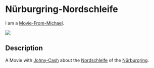 # Nürburgring-Nordschleife

I am a [Movie-From-Michael](1111.md).

![](1971100006.video_player)

## Description

A Movie with [Johny-Cash](70000118.md) about the [Nordschleife](270220003.md) of the [Nürburgring](270220002.md).
